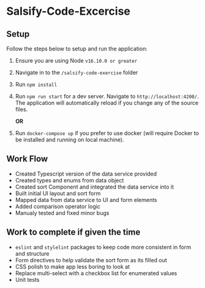 # Salsify-Code-Excercise

## Setup
Follow the steps below to setup and run the application:
1. Ensure you are using Node `v16.10.0 or greater`
2. Navigate in to the `/salsify-code-exercise` folder
3. Run `npm install`
4. Run `npm run start` for a dev server. Navigate to `http://localhost:4200/`. The application will automatically reload if you change any of the source files.

    **OR**

5. Run `docker-compose up` if you prefer to use docker (will require Docker to be installed and running on local machine).

## Work Flow
 - Created Typescript version of the data service provided
 - Created types and enums from data object
 - Created sort Component and integrated the data service into it
 - Built initial UI layout and sort form
 - Mapped data from data service to UI and form elements
 - Added comparison operator logic
 - Manualy tested and fixed minor bugs

## Work to complete if given the time
 - `eslint` and `stylelint` packages to keep code more consistent in form and structure
 - Form directives to help validate the sort form as its filled out
 - CSS polish to make app less boring to look at
 - Replace multi-select with a checkbox list for enumerated values
 - Unit tests
